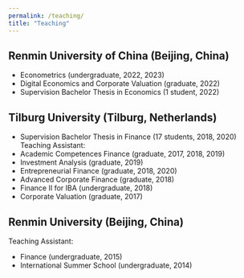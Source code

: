 ```yaml
---
permalink: /teaching/
title: "Teaching"
---
```


## Renmin University of China (Beijing, China)
- Econometrics (undergraduate, 2022, 2023)
- Digital Economics and Corporate Valuation (graduate, 2022)
- Supervision Bachelor Thesis in Economics (1 student, 2022)     

## Tilburg University (Tilburg, Netherlands)
- Supervision Bachelor Thesis in Finance (17 students,  2018, 2020)
  Teaching Assistant:<br/>
-  Academic Competences Finance (graduate, 2017, 2018, 2019)
-  Investment Analysis (graduate, 2019)
-  Entrepreneurial Finance (graduate, 2018, 2020)
-  Advanced Corporate Finance (graduate, 2018)
-  Finance II for IBA (undergraduate, 2018) 
-  Corporate Valuation (graduate, 2017)
  
## Renmin University (Beijing, China)
  Teaching Assistant:<br/>
-  Finance (undergraduate, 2015)
-  International Summer School (undergraduate, 2014)

   
